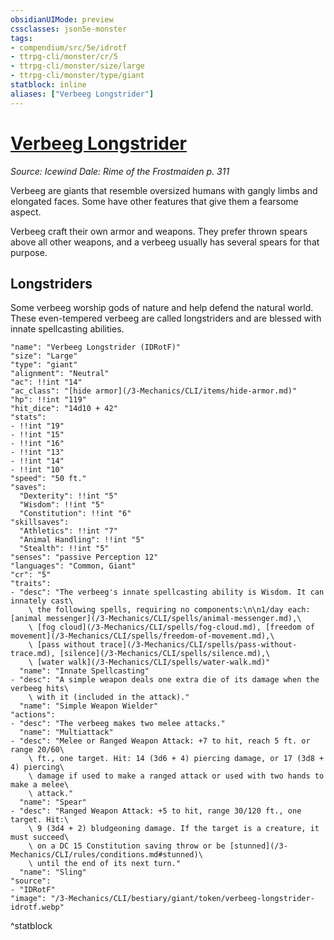 ```yaml
---
obsidianUIMode: preview
cssclasses: json5e-monster
tags:
- compendium/src/5e/idrotf
- ttrpg-cli/monster/cr/5
- ttrpg-cli/monster/size/large
- ttrpg-cli/monster/type/giant
statblock: inline
aliases: ["Verbeeg Longstrider"]
---
```

# [Verbeeg Longstrider](3-Mechanics\CLI\bestiary\giant/verbeeg-longstrider-idrotf.md)
*Source: Icewind Dale: Rime of the Frostmaiden p. 311*  

Verbeeg are giants that resemble oversized humans with gangly limbs and elongated faces. Some have other features that give them a fearsome aspect.

Verbeeg craft their own armor and weapons. They prefer thrown spears above all other weapons, and a verbeeg usually has several spears for that purpose.

## Longstriders

Some verbeeg worship gods of nature and help defend the natural world. These even-tempered verbeeg are called longstriders and are blessed with innate spellcasting abilities.

```statblock
"name": "Verbeeg Longstrider (IDRotF)"
"size": "Large"
"type": "giant"
"alignment": "Neutral"
"ac": !!int "14"
"ac_class": "[hide armor](/3-Mechanics/CLI/items/hide-armor.md)"
"hp": !!int "119"
"hit_dice": "14d10 + 42"
"stats":
- !!int "19"
- !!int "15"
- !!int "16"
- !!int "13"
- !!int "14"
- !!int "10"
"speed": "50 ft."
"saves":
  "Dexterity": !!int "5"
  "Wisdom": !!int "5"
  "Constitution": !!int "6"
"skillsaves":
  "Athletics": !!int "7"
  "Animal Handling": !!int "5"
  "Stealth": !!int "5"
"senses": "passive Perception 12"
"languages": "Common, Giant"
"cr": "5"
"traits":
- "desc": "The verbeeg's innate spellcasting ability is Wisdom. It can innately cast\
    \ the following spells, requiring no components:\n\n1/day each: [animal messenger](/3-Mechanics/CLI/spells/animal-messenger.md),\
    \ [fog cloud](/3-Mechanics/CLI/spells/fog-cloud.md), [freedom of movement](/3-Mechanics/CLI/spells/freedom-of-movement.md),\
    \ [pass without trace](/3-Mechanics/CLI/spells/pass-without-trace.md), [silence](/3-Mechanics/CLI/spells/silence.md),\
    \ [water walk](/3-Mechanics/CLI/spells/water-walk.md)"
  "name": "Innate Spellcasting"
- "desc": "A simple weapon deals one extra die of its damage when the verbeeg hits\
    \ with it (included in the attack)."
  "name": "Simple Weapon Wielder"
"actions":
- "desc": "The verbeeg makes two melee attacks."
  "name": "Multiattack"
- "desc": "Melee or Ranged Weapon Attack: +7 to hit, reach 5 ft. or range 20/60\
    \ ft., one target. Hit: 14 (3d6 + 4) piercing damage, or 17 (3d8 + 4) piercing\
    \ damage if used to make a ranged attack or used with two hands to make a melee\
    \ attack."
  "name": "Spear"
- "desc": "Ranged Weapon Attack: +5 to hit, range 30/120 ft., one target. Hit:\
    \ 9 (3d4 + 2) bludgeoning damage. If the target is a creature, it must succeed\
    \ on a DC 15 Constitution saving throw or be [stunned](/3-Mechanics/CLI/rules/conditions.md#stunned)\
    \ until the end of its next turn."
  "name": "Sling"
"source":
- "IDRotF"
"image": "/3-Mechanics/CLI/bestiary/giant/token/verbeeg-longstrider-idrotf.webp"
```
^statblock